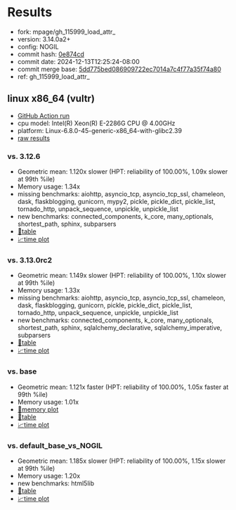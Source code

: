 # Results

- fork: mpage/gh_115999_load_attr_
- version: 3.14.0a2+
- config: NOGIL
- commit hash: [0e874cd](https://github.com/mpage/cpython/commit/0e874cd)
- commit date: 2024-12-13T12:25:24-08:00
- commit merge base: [5dd775bed086909722ec7014a7c4f77a35f74a80](https://github.com/python/cpython/commit/5dd775bed086909722ec7014a7c4f77a35f74a80)
- ref: gh_115999_load_attr_

## linux x86_64 (vultr)

- [GitHub Action run](https://github.com/facebookexperimental/free-threading-benchmarking/actions/runs/12322646536)
- cpu model: Intel(R) Xeon(R) E-2286G CPU @ 4.00GHz
- platform: Linux-6.8.0-45-generic-x86_64-with-glibc2.39
- [raw results](bm-20241213-vultr-x86_64-mpage-gh_115999_load_attr_-3.14.0a2%2B-0e874cd.json)

### vs. 3.12.6

- Geometric mean: 1.120x slower (HPT: reliability of 100.00%, 1.09x slower at 99th %ile)
- Memory usage: 1.34x
- missing benchmarks: aiohttp, asyncio_tcp, asyncio_tcp_ssl, chameleon, dask, flaskblogging, gunicorn, mypy2, pickle, pickle_dict, pickle_list, tornado_http, unpack_sequence, unpickle, unpickle_list
- new benchmarks: connected_components, k_core, many_optionals, shortest_path, sphinx, subparsers
- [📄table](bm-20241213-vultr-x86_64-mpage-gh_115999_load_attr_-3.14.0a2%2B-0e874cd-vs-3.12.6.md)
- [📈time plot](bm-20241213-vultr-x86_64-mpage-gh_115999_load_attr_-3.14.0a2%2B-0e874cd-vs-3.12.6.svg)

### vs. 3.13.0rc2

- Geometric mean: 1.149x slower (HPT: reliability of 100.00%, 1.10x slower at 99th %ile)
- Memory usage: 1.33x
- missing benchmarks: aiohttp, asyncio_tcp, asyncio_tcp_ssl, chameleon, dask, flaskblogging, gunicorn, pickle, pickle_dict, pickle_list, tornado_http, unpack_sequence, unpickle, unpickle_list
- new benchmarks: connected_components, k_core, many_optionals, shortest_path, sphinx, sqlalchemy_declarative, sqlalchemy_imperative, subparsers
- [📄table](bm-20241213-vultr-x86_64-mpage-gh_115999_load_attr_-3.14.0a2%2B-0e874cd-vs-3.13.0rc2.md)
- [📈time plot](bm-20241213-vultr-x86_64-mpage-gh_115999_load_attr_-3.14.0a2%2B-0e874cd-vs-3.13.0rc2.svg)

### vs. base

- Geometric mean: 1.121x faster (HPT: reliability of 100.00%, 1.05x faster at 99th %ile)
- Memory usage: 1.01x
- [🧠memory plot](bm-20241213-vultr-x86_64-mpage-gh_115999_load_attr_-3.14.0a2%2B-0e874cd-vs-base-mem.svg)
- [📄table](bm-20241213-vultr-x86_64-mpage-gh_115999_load_attr_-3.14.0a2%2B-0e874cd-vs-base.md)
- [📈time plot](bm-20241213-vultr-x86_64-mpage-gh_115999_load_attr_-3.14.0a2%2B-0e874cd-vs-base.svg)

### vs. default_base_vs_NOGIL

- Geometric mean: 1.185x slower (HPT: reliability of 100.00%, 1.15x slower at 99th %ile)
- Memory usage: 1.20x
- new benchmarks: html5lib
- [📄table](bm-20241213-vultr-x86_64-mpage-gh_115999_load_attr_-3.14.0a2%2B-0e874cd-vs-default_base_vs_NOGIL.md)
- [📈time plot](bm-20241213-vultr-x86_64-mpage-gh_115999_load_attr_-3.14.0a2%2B-0e874cd-vs-default_base_vs_NOGIL.svg)

